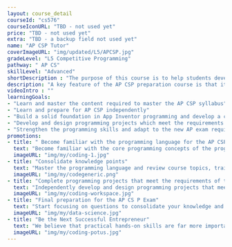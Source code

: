 ```yaml
---
layout: course_detail
courseId: "cs576"
courseIconURL: "TBD - not used yet"
price: "TBD - not used yet"
extra: "TBD - a backup field not used yet"
name: "AP CSP Tutor"
coverImageURL: "img/updated/L5/APCSP.jpg"
gradeLevel: "L5 Competitive Programming"
pathway: " AP CS"
skillLevel: "Advanced"
shortDescription : "The purpose of this course is to help students develop the knowledge and programming skills needed to learn the fundamentals of AP Computer Science Principles (CSP) and pass the AP CS P exam"
description: "A key feature of the AP CSP preparation course is that it does not require a specific programming language, but rather encourages students to program in graphical languages (e.g. Scratch, MIT App Inventor, Snap, etc.). Compared to the original AP CSA, AP CSP emphasizes more on students' understanding and application of practical knowledge. By taking AP CSP, students will master the basic concepts and principles of computer science, while developing problem-solving skills and creative abilities. This course will provide students with the opportunity to open the door to computer science and equip them for a broader future in technology."
videoIntro : ""
learningGoals:
- "Learn and master the content required to master the AP CSP syllabus"
- "Learn and prepare for AP CSP independently"
- "Build a solid foundation in App Inventor programming and develop a computational mindset"
- "Develop and design programming projects which meet the requirements of the AP CSP exam"
- "Strengthen the programming skills and adapt to the new AP exam requirements"
promotions:
- title: " Become familiar with the programming language for the AP CSP exam"
  text: "Become familiar with the core programming concepts of the programming language and train logical thinking skills to develop a programming mindset."
  imageURL: "img/my/coding-1.jpg"
- title: "Consolidate knowledge points"
  text: "Master the programming language and review course topics, train on exam exercises, and strengthen the basic programming skills needed for the exam."
  imageURL: "img/my/codegeneric.png"
- title: "Complete programming projects that meet the requirements of the AP CSP exam"
  text: "Independently develop and design programming projects that meet the requirements of the AP CSP exam."
  imageURL: "img/my/coding-workspace.jpg"
- title: "Final preparation for the AP CS P Exam"
  text: "Start focusing on questions to consolidate your knowledge and focus on the final preparation for the AP CS P Exam."
  imageURL: "img/my/data-science.jpg"
- title: "Be the Next Successful Entrepreneur"
  text: "We believe that practical hands-on skills are far more important than theoretical knowledge. Every class is set up to provide students with the ability to solve specific real-world problems through programming. At the same time, we will teach students about STEM entrepreneurship so that they learn how to take an idea and turn it into reality through hard work."
  imageURL: "img/my/coding-potus.jpg"
---
```

